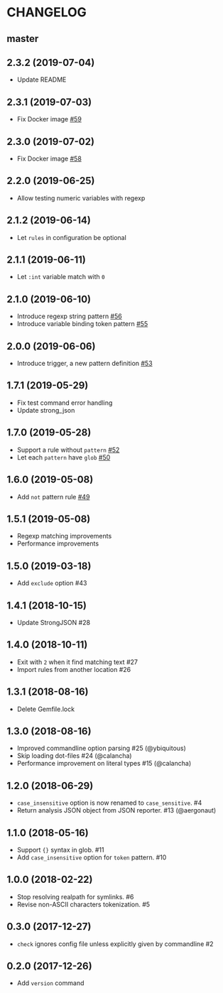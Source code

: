 # CHANGELOG

## master

## 2.3.2 (2019-07-04)

* Update README

## 2.3.1 (2019-07-03)

* Fix Docker image [#59](https://github.com/sider/goodcheck/pull/59)

## 2.3.0 (2019-07-02)

* Fix Docker image [#58](https://github.com/sider/goodcheck/pull/58)

## 2.2.0 (2019-06-25)

* Allow testing numeric variables with regexp

## 2.1.2 (2019-06-14)

* Let `rules` in configuration be optional

## 2.1.1 (2019-06-11)

* Let `:int` variable match with `0`

## 2.1.0 (2019-06-10)

* Introduce regexp string pattern [#56](https://github.com/sider/goodcheck/pull/56)
* Introduce variable binding token pattern [#55](https://github.com/sider/goodcheck/pull/55)

## 2.0.0 (2019-06-06)

* Introduce trigger, a new pattern definition [#53](https://github.com/sider/goodcheck/pull/53)

## 1.7.1 (2019-05-29)

* Fix test command error handling
* Update strong_json

## 1.7.0 (2019-05-28)

* Support a rule without `pattern` [#52](https://github.com/sider/goodcheck/pull/52)
* Let each `pattern` have `glob` [#50](https://github.com/sider/goodcheck/pull/50)

## 1.6.0 (2019-05-08)

* Add `not` pattern rule [#49](https://github.com/sider/goodcheck/pull/49)

## 1.5.1 (2019-05-08)

* Regexp matching improvements
* Performance improvements

## 1.5.0 (2019-03-18)

* Add `exclude` option #43

## 1.4.1 (2018-10-15)

* Update StrongJSON #28

## 1.4.0 (2018-10-11)

* Exit with `2` when it find matching text #27
* Import rules from another location #26

## 1.3.1 (2018-08-16)

* Delete Gemfile.lock

## 1.3.0 (2018-08-16)

* Improved commandline option parsing #25 (@ybiquitous)
* Skip loading dot-files #24 (@calancha)
* Performance improvement on literal types #15 (@calancha)

## 1.2.0 (2018-06-29)

* `case_insensitive` option is now renamed to `case_sensitive`. #4
* Return analysis JSON object from JSON reporter. #13 (@aergonaut)

## 1.1.0 (2018-05-16)

* Support `{}` syntax in glob. #11
* Add `case_insensitive` option for `token` pattern. #10

## 1.0.0 (2018-02-22)

* Stop resolving realpath for symlinks. #6
* Revise non-ASCII characters tokenization. #5

## 0.3.0 (2017-12-27)

* `check` ignores config file unless explicitly given by commandline #2

## 0.2.0 (2017-12-26)

* Add `version` command
